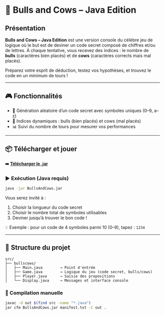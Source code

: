 # 🧠 Bulls and Cows – Java Edition

## Présentation

**Bulls and Cows – Java Edition** est une version console du célèbre jeu de logique où le but est de deviner un code secret composé de chiffres et/ou de lettres. À chaque tentative, vous recevez des indices : le nombre de **bulls** (caractères bien placés) et de **cows** (caractères corrects mais mal placés).

Préparez votre esprit de déduction, testez vos hypothèses, et trouvez le code en un minimum de tours !

---

## 🎮 Fonctionnalités

* 🔐 Génération aléatoire d’un code secret avec symboles uniques (0–9, a–z)
* 🧪 Indices dynamiques : bulls (bien placés) et cows (mal placés)
* 📊 Suivi du nombre de tours pour mesurer vos performances

---

## 📦 Télécharger et jouer

**➡️ [Télécharger le .jar](https://github.com/ScrimaliAnthony/bullsandcows-java/releases/latest)**

### ▶️ Exécution (Java requis)

```bash
java -jar BullsAndCows.jar
```

Vous serez invité à :

1. Choisir la longueur du code secret
2. Choisir le nombre total de symboles utilisables
3. Deviner jusqu’à trouver le bon code !

💡 Exemple : pour un code de 4 symboles parmi 10 (0–9), tapez : `1234`

---

## 🧱 Structure du projet

```
src/
├── bullscows/
│   ├── Main.java        → Point d'entrée
│   ├── Game.java        → Logique du jeu (code secret, bulls/cows)
│   ├── Player.java      → Saisie des propositions
│   └── Display.java     → Messages et interface console
```

### 🔨 Compilation manuelle

```bash
javac -d out $(find src -name "*.java")
jar cfm BullsAndCows.jar manifest.txt -C out .
```
